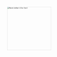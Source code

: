 
<a href="https://app.daily.dev/navidjJalilian" ><img style="scale:0.25" src="https://api.daily.dev/devcards/80e16af9709e4b9b8f869773d8e56e34.png?r=hrf" width="400" alt="Navid Jalilian's Dev Card"/></a>

